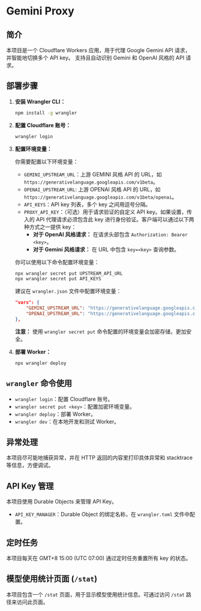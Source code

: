 # Gemini Proxy

## 简介

本项目是一个 Cloudflare Workers 应用，用于代理 Google Gemini API 请求，并智能地切换多个 API key。
支持且自动识别 Gemini 和 OpenAI 风格的 API 请求。


## 部署步骤

1.  **安装 Wrangler CLI：**

    ```bash
    npm install -g wrangler
    ```

2.  **配置 Cloudflare 账号：**

    ```bash
    wrangler login
    ```

3.  **配置环境变量：**

    你需要配置以下环境变量：

    *   `GEMINI_UPSTREAM_URL`：上游 GEMINI 风格 API 的 URL，如 `https://generativelanguage.googleapis.com/v1beta`。
    *   `OPENAI_UPSTREAM_URL`: 上游 OPENAI 风格 API 的 URL，如 `https://generativelanguage.googleapis.com/v1beta/openai`。
    *   `API_KEYS`：API key 列表，多个 key 之间用逗号分隔。
    *   `PROXY_API_KEY`：（可选）用于请求验证的自定义 API key。如果设置，传入的 API 代理请求必须包含此 key 进行身份验证。客户端可以通过以下两种方式之一提供 key：
        *   **对于 OpenAI 风格请求：** 在请求头部包含 `Authorization: Bearer <key>`。
        *   **对于 Gemini 风格请求：** 在 URL 中包含 `key=<key>` 查询参数。

    你可以使用以下命令配置环境变量：

    ```bash
    npx wrangler secret put UPSTREAM_API_URL
    npx wrangler secret put API_KEYS
    ```

    建议在 `wrangler.json` 文件中配置环境变量：

    ```json
    "vars": {
        "GEMINI_UPSTREAM_URL": "https://generativelanguage.googleapis.com/v1beta",
        "OPENAI_UPSTREAM_URL": "https://generativelanguage.googleapis.com/v1beta/openai",
    },
    ```

    **注意：**  使用 `wrangler secret put` 命令配置的环境变量会加密存储，更加安全。

4.  **部署 Worker：**

    ```bash
    npx wrangler deploy
    ```

## `wrangler` 命令使用

*   `wrangler login`：配置 Cloudflare 账号。
*   `wrangler secret put <key>`：配置加密环境变量。
*   `wrangler deploy`：部署 Worker。
*   `wrangler dev`：在本地开发和测试 Worker。

## 异常处理

本项目尽可能地捕获异常，并在 HTTP 返回的内容里打印具体异常和 stacktrace 等信息，方便调试。

## API Key 管理

本项目使用 Durable Objects 来管理 API Key。

*   `API_KEY_MANAGER`：Durable Object 的绑定名称，在 `wrangler.toml` 文件中配置。

## 定时任务

本项目每天在 GMT+8 15:00 (UTC 07:00) 通过定时任务重置所有 key 的状态。

## 模型使用统计页面 (`/stat`)

本项目包含一个 `/stat` 页面，用于显示模型使用统计信息。可通过访问 `/stat` 路径来访问此页面。